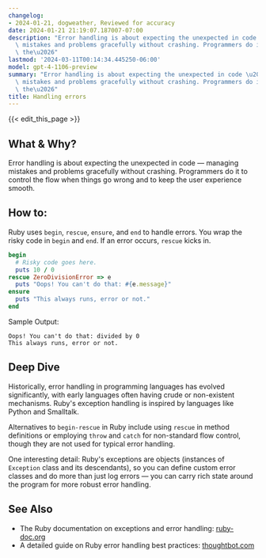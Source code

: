 ```yaml
---
changelog:
- 2024-01-21, dogweather, Reviewed for accuracy
date: 2024-01-21 21:19:07.187007-07:00
description: "Error handling is about expecting the unexpected in code \u2014 managing\
  \ mistakes and problems gracefully without crashing. Programmers do it to control\
  \ the\u2026"
lastmod: '2024-03-11T00:14:34.445250-06:00'
model: gpt-4-1106-preview
summary: "Error handling is about expecting the unexpected in code \u2014 managing\
  \ mistakes and problems gracefully without crashing. Programmers do it to control\
  \ the\u2026"
title: Handling errors
---
```


{{< edit_this_page >}}

## What & Why?

Error handling is about expecting the unexpected in code — managing mistakes and problems gracefully without crashing. Programmers do it to control the flow when things go wrong and to keep the user experience smooth.

## How to:

Ruby uses `begin`, `rescue`, `ensure`, and `end` to handle errors. You wrap the risky code in `begin` and `end`. If an error occurs, `rescue` kicks in.

```Ruby
begin
  # Risky code goes here.
  puts 10 / 0
rescue ZeroDivisionError => e
  puts "Oops! You can't do that: #{e.message}"
ensure
  puts "This always runs, error or not."
end
```

Sample Output:
```
Oops! You can't do that: divided by 0
This always runs, error or not.
```

## Deep Dive

Historically, error handling in programming languages has evolved significantly, with early languages often having crude or non-existent mechanisms. Ruby's exception handling is inspired by languages like Python and Smalltalk.

Alternatives to `begin-rescue` in Ruby include using `rescue` in method definitions or employing `throw` and `catch` for non-standard flow control, though they are not used for typical error handling.

One interesting detail: Ruby's exceptions are objects (instances of `Exception` class and its descendants), so you can define custom error classes and do more than just log errors — you can carry rich state around the program for more robust error handling.

## See Also

- The Ruby documentation on exceptions and error handling: [ruby-doc.org](https://ruby-doc.org/core-3.1.0/doc/syntax/exceptions_rdoc.html)
- A detailed guide on Ruby error handling best practices: [thoughtbot.com](https://thoughtbot.com/blog/rescue-standarderror-not-exception)

